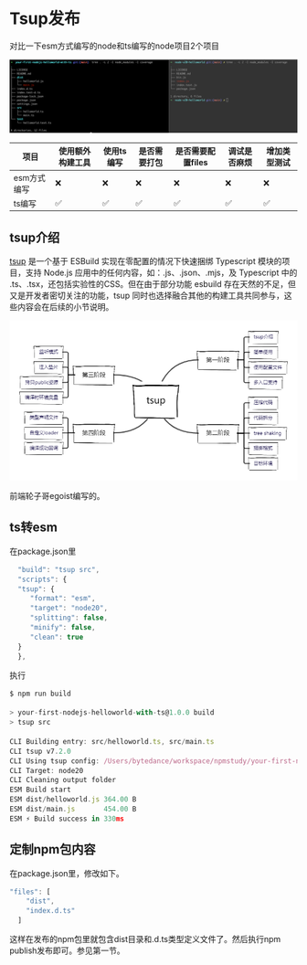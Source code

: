 
# Tsup发布

对比一下esm方式编写的node和ts编写的node项目2个项目

![Untitled](img/Untitled%209.png)

| 项目 | 使用额外构建工具 | 使用ts编写 | 是否需要打包 | 是否需要配置files | 调试是否麻烦 | 增加类型测试 |
| --- | --- | --- | --- | --- | --- | --- |
| esm方式编写 | ❌ | ❌ | ❌ | ❌ | ❌ | ❌ |
| ts编写 | ✅ | ✅ | ✅ | ✅ | ✅ | ✅ |

## tsup介绍

[tsup](https://tsup.egoist.dev/) 是一个基于 ESBuild 实现在零配置的情况下快速捆绑 Typescript 模块的项目，支持 Node.js 应用中的任何内容，如：.js、.json、.mjs，及 Typescript 中的 .ts、.tsx，还包括实验性的CSS。但在由于部分功能 esbuild 存在天然的不足，但又是开发者密切关注的功能，tsup 同时也选择融合其他的构建工具共同参与，这些内容会在后续的小节说明。

![Untitled](img/Untitled%2010.png)

前端轮子哥egoist编写的。

## ts转esm

在package.json里

```jsx
  "build": "tsup src",
  "scripts": {
  "tsup": {
     "format": "esm",
     "target": "node20",
     "splitting": false,
     "minify": false,
     "clean": true
  }
  },
```

执行

```jsx
$ npm run build

> your-first-nodejs-helloworld-with-ts@1.0.0 build
> tsup src

CLI Building entry: src/helloworld.ts, src/main.ts
CLI tsup v7.2.0
CLI Using tsup config: /Users/bytedance/workspace/npmstudy/your-first-nodejs-helloworld-with-ts/package.json
CLI Target: node20
CLI Cleaning output folder
ESM Build start
ESM dist/helloworld.js 364.00 B
ESM dist/main.js       454.00 B
ESM ⚡️ Build success in 330ms
```

## 定制npm包内容

在package.json里，修改如下。

```jsx
"files": [
    "dist",
    "index.d.ts"
  ]
```

这样在发布的npm包里就包含dist目录和.d.ts类型定义文件了。然后执行npm publish发布即可。参见第一节。
